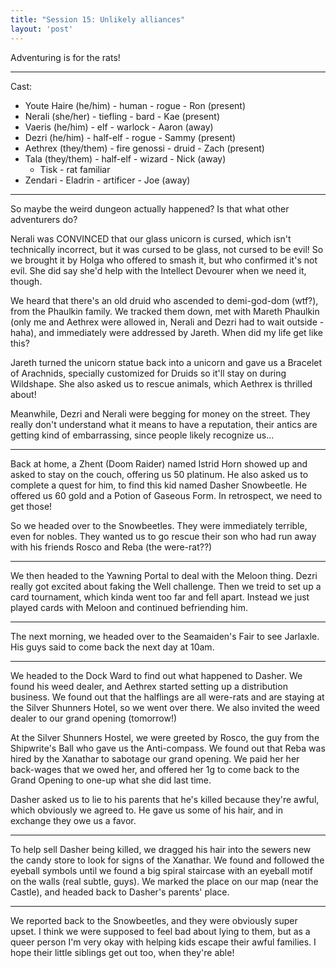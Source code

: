 ```yaml
---
title: "Session 15: Unlikely alliances"
layout: 'post'
---
```


Adventuring is for the rats!

---

Cast:

* Youte Haire (he/him) - human - rogue - Ron (present)
* Nerali (she/her) - tiefling - bard - Kae (present)
* Vaeris (he/him) - elf - warlock - Aaron (away)
* Dezri (he/him) - half-elf - rogue - Sammy (present)
* Aethrex (they/them) - fire genossi - druid - Zach (present)
* Tala (they/them) - half-elf - wizard - Nick (away)
    * Tisk - rat familiar
* Zendari - Eladrin - artificer - Joe (away)

---

So maybe the weird dungeon actually happened? Is that what other adventurers do?

Nerali was CONVINCED that our glass unicorn is cursed, which isn't technically incorrect, but it was cursed to be glass, not cursed to be evil! So we brought it by Holga who offered to smash it, but who confirmed it's not evil. She did say she'd help with the Intellect Devourer when we need it, though.

We heard that there's an old druid who ascended to demi-god-dom (wtf?), from the Phaulkin family. We tracked them down, met with Mareth Phaulkin (only me and Aethrex were allowed in, Nerali and Dezri had to wait outside - haha), and immediately were addressed by Jareth. When did my life get like this?

Jareth turned the unicorn statue back into a unicorn and gave us a Bracelet of Arachnids, specially customized for Druids so it'll stay on during Wildshape. She also asked us to rescue animals, which Aethrex is thrilled about!

Meanwhile, Dezri and Nerali were begging for money on the street. They really don't understand what it means to have a reputation, their antics are getting kind of embarrassing, since people likely recognize us...

---

Back at home, a Zhent (Doom Raider) named Istrid Horn showed up and asked to stay on the couch, offering us 50 platinum. He also asked us to complete a quest for him, to find this kid named Dasher Snowbeetle. He offered us 60 gold and a Potion of Gaseous Form. In retrospect, we need to get those!

So we headed over to the Snowbeetles. They were immediately terrible, even for nobles. They wanted us to go rescue their son who had run away with his friends Rosco and Reba (the were-rat??)

---

We then headed to the Yawning Portal to deal with the Meloon thing. Dezri really got excited about faking the Well challenge. Then we treid to set up a card tournament, which kinda went too far and fell apart. Instead we just played cards with Meloon and continued befriending him.

---

The next morning, we headed over to the Seamaiden's Fair to see Jarlaxle. His guys said to come back the next day at 10am.

---

We headed to the Dock Ward to find out what happened to Dasher. We found his weed dealer, and Aethrex started setting up a distribution business. We found out that the halflings are all were-rats and are staying at the Silver Shunners Hotel, so we went over there. We also invited the weed dealer to our grand opening (tomorrow!)

At the Silver Shunners Hostel, we were greeted by Rosco, the guy from the Shipwrite's Ball who gave us the Anti-compass. We found out that Reba was hired by the Xanathar to sabotage our grand opening. We paid her her back-wages that we owed her, and offered her 1g to come back to the Grand Opening to one-up what she did last time.

Dasher asked us to lie to his parents that he's killed because they're awful, which obviously we agreed to. He gave us some of his hair, and in exchange they owe us a favor.

---

To help sell Dasher being killed, we dragged his hair into the sewers new the candy store to look for signs of the Xanathar. We found and followed the eyeball symbols until we found a big spiral staircase with an eyeball motif on the walls (real subtle, guys). We marked the place on our map (near the Castle), and headed back to Dasher's parents' place.

---

We reported back to the Snowbeetles, and they were obviously super upset. I think we were supposed to feel bad about lying to them, but as a queer person I'm very okay with helping kids escape their awful families. I hope their little siblings get out too, when they're able!
